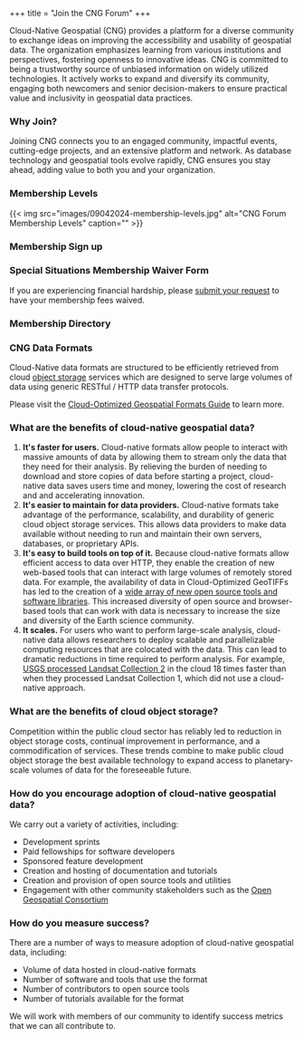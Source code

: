 +++
title = "Join the CNG Forum"
+++

Cloud-Native Geospatial (CNG) provides a platform for a diverse community to exchange ideas on improving the accessibility and usability of geospatial data. The organization emphasizes learning from various institutions and perspectives, fostering openness to innovative ideas. CNG is committed to being a trustworthy source of unbiased information on widely utilized technologies. It actively works to expand and diversify its community, engaging both newcomers and senior decision-makers to ensure practical value and inclusivity in geospatial data practices.

### Why Join? 
Joining CNG connects you to an engaged community, impactful events, cutting-edge projects, and an extensive platform and network. As database technology and geospatial tools evolve rapidly, CNG ensures you stay ahead, adding value to both you and your organization.

### Membership Levels
{{< img src="images/09042024-membership-levels.jpg"  alt="CNG Forum Membership Levels" caption="" >}}

### Membership Sign up

<link rel="stylesheet" type="text/css" href="https://api.membercenter.net/forms/css/sq-payment-form.css"> <script src="https://js.stripe.com/v3/"></script> <script type="text/javascript" src="https://api.membercenter.net/payments/payment_form.js?id=10015"></script> <div class="sq-payment-form" id="sq-payment-form1"></div>

### Special Situations Membership Waiver Form
If you are experiencing financial hardship, please [submit your request](https://share.hsforms.com/14y-ZTG4XRvC_T6sBZQVPoQrzpx6) to have your membership fees waived. 

### Membership Directory

<script type="text/javascript" src="https://api.membercenter.net/directory/directory-bundle.js?id=10015"></script><div class="mc-directory-wrapper" id="mc-directory-wrapper"></div>

### CNG Data Formats
Cloud-Native data formats are structured to be efficiently retrieved from cloud [object storage](https://en.wikipedia.org/wiki/Object_storage) services which are designed to serve large volumes of data using generic RESTful / HTTP data transfer protocols.

Please visit the [Cloud-Optimized Geospatial Formats Guide](https://guide.cloudnativegeo.org) to learn more.

### What are the benefits of cloud-native geospatial data?
1. **It's faster for users.** Cloud-native formats allow people to interact with massive amounts of data by allowing them to stream only the data that they need for their analysis. By relieving the burden of needing to download and store copies of data before starting a project, cloud-native data saves users time and money, lowering the cost of research and and accelerating innovation.
2. **It's easier to maintain for data providers.** Cloud-native formats take advantage of the performance, scalability, and durability of generic cloud object storage services. This allows data providers to make data available without needing to run and maintain their own servers, databases, or proprietary APIs. 
3. **It's easy to build tools on top of it.** Because cloud-native formats allow efficient access to data over HTTP, they enable the creation of new web-based tools that can interact with large volumes of remotely stored data. For example, the availability of data in Cloud-Optimized GeoTIFFs has led to the creation of a [wide array of new open source tools and software libraries](https://www.cogeo.org/#implementations). This increased diversity of open source and browser-based tools that can work with data is necessary to increase the size and diversity of the Earth science community.
4. **It scales.** For users who want to perform large-scale analysis, cloud-native data allows researchers to deploy scalable and parallelizable computing resources that are colocated with the data. This can lead to dramatic reductions in time required to perform analysis. For example, [USGS processed Landsat Collection 2](https://www.usgs.gov/news/eros-releases-collection-2-boosting-cloud-access-accuracy-value-landsat-archive) in the cloud 18 times faster than when they processed Landsat Collection 1, which did not use a cloud-native approach.

### What are the benefits of cloud object storage?
Competition within the public cloud sector has reliably led to reduction in object storage costs, continual improvement in performance, and a commodification of services. These trends combine to make public cloud object storage the best available technology to expand access to planetary-scale volumes of data for the foreseeable future.

### How do you encourage adoption of cloud-native geospatial data?
We carry out a variety of activities, including:

- Development sprints
- Paid fellowships for software developers
- Sponsored feature development
- Creation and hosting of documentation and tutorials
- Creation and provision of open source tools and utilities
- Engagement with other community stakeholders such as the [Open Geospatial Consortium](https://ogc.org)

### How do you measure success?
There are a number of ways to measure adoption of cloud-native geospatial data, including:

- Volume of data hosted in cloud-native formats
- Number of software and tools that use the format
- Number of contributors to open source tools
- Number of tutorials available for the format

We will work with members of our community to identify success metrics that we can all contribute to.
